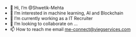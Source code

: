 - 👋 Hi, I’m @Shwetik-Mehta
- 👀 I’m interested in machine learning, AI and Blockchain
- 🌱 I’m currently working as a IT Recruiter
- 💞️ I’m looking to collaborate on ...
- 📫 How to reach me email me-connect@viegservices.com

<!---
Shwetik-Mehta/Shwetik-Mehta is a ✨ special ✨ repository because its `README.md` (this file) appears on your GitHub profile.
You can click the Preview link to take a look at your changes.
--->
